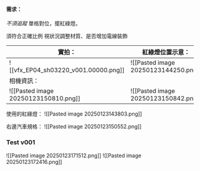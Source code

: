 #### 需求：
*不須追蹤*
單格對位，擺紅綠燈。

須符合正確比例
視狀況調整材質、是否增加電線裝飾

| 實拍：                                  | 紅綠燈位置示意：                             |
| ------------------------------------ | ------------------------------------ |
| ![[vfx_EP04_sh03220_v001.00000.png]] | ![[Pasted image 20250123144250.png]] |
| 相機資訊：                                |                                      |
| ![[Pasted image 20250123150810.png]] | ![[Pasted image 20250123150842.png]] |

使用的紅綠燈：
![[Pasted image 20250123143803.png]]

右邊汽車規格：
![[Pasted image 20250123150552.png]]

### Test v001
![[Pasted image 20250123171512.png]]
![[Pasted image 20250123172416.png]]
